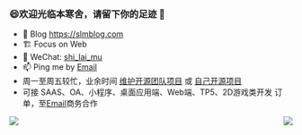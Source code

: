 ### 😄欢迎光临本寒舍，请留下你的足迹 👋

- 🎨 Blog https://slmblog.com
- 🏗 Focus on Web
- 💬 WeChat: [shi_lai_mu](shi_lai_mu)
- 📫 Ping me by [Email](mailto:admin@slmblog.com)
- 周一至周五较忙，业余时间 [维护开源团队项目](https://github.com/wangeditor-team) 或 [自己开源项目](https://github.com/shi-lai-mu)
- 可接 SAAS、OA、小程序、桌面应用端、Web端、TP5、2D游戏类开发 订单，至[Email](mailto:admin@slmblog.com)商务合作

<div>
  <img align="left" src="https://github-readme-stats.vercel.app/api/top-langs/?username=shi-lai-mu&hide=less,scss,css,html" />
</div>
<div>
  <img align="right" src="https://github-readme-stats.vercel.app/api?username=shi-lai-mu&show_icons=true&icon_color=ad0d52&text_color=24292e&bg_color=ffffff&hide_title=true&count_private=true&include_all_commits=true" />
</div>

